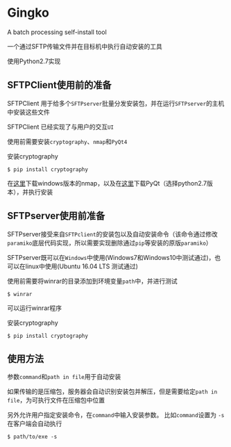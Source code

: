 # Gingko

A batch processing self-install tool 

一个通过SFTP传输文件并在目标机中执行自动安装的工具

使用Python2.7实现

## SFTPClient使用前的准备

SFTPClient 用于给多个```SFTPserver```批量分发安装包，并在运行```SFTPserver```的主机中安装这些文件

SFTPClient 已经实现了与用户的交互```UI```

使用前需要安装```cryptography```、```nmap```和```PyQt4```

安装cryptography

    $ pip install cryptography
	
在[这里](https://nmap.org/download.html)下载windows版本的nmap，以及在[这里](https://riverbankcomputing.com/software/pyqt/download)下载PyQt（选择python2.7版本），并执行安装

## SFTPserver使用前准备

SFTPserver接受来自```SFTPclient```的安装包以及自动安装命令（该命令通过修改```paramiko```底层代码实现，所以需要实现删除通过```pip```等安装的原版```paramiko```）

SFTPserver既可以在```Windows```中使用(Windows7和Windows10中测试通过)，也可以在linux中使用(Ubuntu 16.04 LTS 测试通过)

使用前需要将winrar的目录添加到环境变量``path``中，并进行测试

    $ winrar

可以运行winrar程序

安装cryptography

    $ pip install cryptography
	

## 使用方法

参数``command``和``path in file``用于自动安装
    
如果传输的是压缩包，服务器会自动识别安装包并解压，但是需要给定``path in file``，为可执行文件在压缩包中位置

另外允许用户指定安装命令，在``command``中输入安装参数。
比如``command``设置为 ``-s``
在客户端会自动执行

    $ path/to/exe -s
